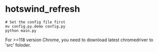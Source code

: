 # hotswind_refresh
```
# Set the config file first
mv config.py.demo config.py
python main.py
```

For >=118 version Chrome, you need to download latest chromedriver to 'src' foloder.
